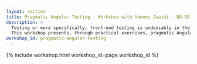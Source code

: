 ```yaml
---
layout: section
title: Pragmatic Angular Testing - Workshop with Younes Jaaidi - NG-DE 2025 - Angular Conference - Berlin
description: >
  Testing or more specifically, front-end testing is undeniably in the top 3 of the most complex topics associated with Angular & front-end development
  This workshop presents, through practical exercises, pragmatic Angular testing techniques ranging from Object Mothers and Fakes to modern tools like Vitest & Playwright Component Testing. You will also learn how to implement simple, meaningful, maintainable, and above all profitable tests.
workshop_id: pragmatic-angular-testing
---
```


{% include workshop.html workshop_id=page.workshop_id %}
